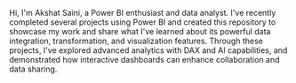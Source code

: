 Hi, I'm Akshat Saini, a Power BI enthusiast and data analyst. I've recently completed several projects using Power BI and created this repository to showcase my work and share what I've learned about its powerful data integration, transformation, and visualization features. Through these projects, I've explored advanced analytics with DAX and AI capabilities, and demonstrated how interactive dashboards can enhance collaboration and data sharing.




